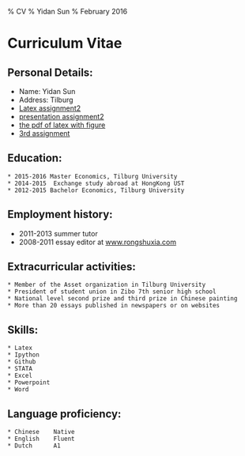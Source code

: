 % CV
% Yidan Sun 
% February 2016

Curriculum Vitae
=======
## Personal Details:
  * Name: Yidan Sun
  * Address: Tilburg
  * [Latex assignment2](http://yidansun.github.io/assignment2/mathMathJax.html)
  * [presentation assignment2](http://yidansun.github.io/assignment2/plain.html#/)
  * [the pdf of latex with figure](http://yidansun.github.io/assignment2/assignment_6.pdf)
  * [3rd assignment](http://yidansun.github.io/Third-assignment/assignment3_sun_dornigg.html)
  
## Education:
    * 2015-2016	Master Economics, Tilburg University 
    * 2014-2015  Exchange study abroad at HongKong UST
    * 2012-2015 Bachelor Economics, Tilburg University

## Employment history:
* 2011-2013  summer tutor
* 2008-2011  essay editor at www.rongshuxia.com

## Extracurricular activities:
    * Member of the Asset organization in Tilburg University 
    * President of student union in Zibo 7th senior high school 
    * National level second prize and third prize in Chinese painting 
    * More than 20 essays published in newspapers or on websites
## Skills:
    * Latex
    * Ipython
    * Github
    * STATA
    * Excel
    * Powerpoint
    * Word

## Language proficiency:
    * Chinese    Native
    * English    Fluent
    * Dutch      A1



